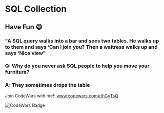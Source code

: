 # SQL Collection


## Have Fun 😄

### "A SQL query walks into a bar and sees two tables. He walks up to them and says ‘Can I join you? Then a waitress walks up and says ‘Nice view"

### Q: Why do you never ask SQL people to help you move your furniture?
### A: They sometimes drops the table




Join CodeWars with me!: www.codewars.com/r/hGyTsQ
<p>
  <img alt="CodeWars Badge" src="https://www.codewars.com/users/Danielkaas94/badges/large">
</p>